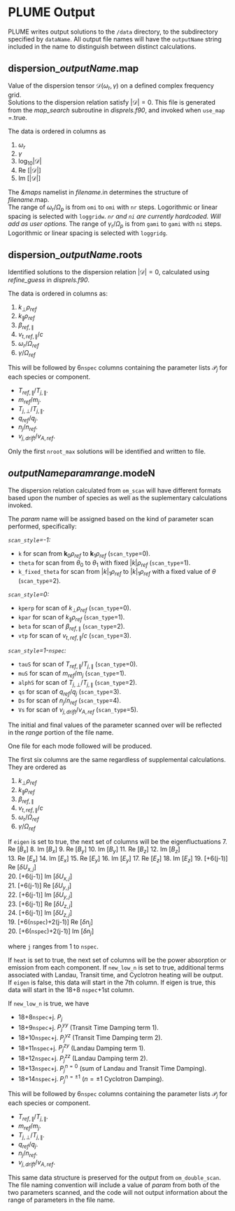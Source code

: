 # PLUME Output

PLUME writes output solutions to the `/data` directory, to the subdirectory specified by `dataName`.
All output file names will have the `outputName` string included in the name to distinguish between distinct calculations. 

## dispersion_*outputName*.map

Value of the dispersion tensor $\mathcal{D}(\omega_{\textrm{r}},\gamma)$ on a defined complex frequency grid.  
Solutions to the dispersion relation satisfy $|\mathcal{D}|  =0$.
This file is generated from the *map_search* subroutine in *disprels.f90*, and invoked when `use_map` =.true. 

The data is ordered in columns as  
1. $\omega_r$  
2. $\gamma$   
3. $\log_{10} |\mathcal{D}|$  
4. Re $[|\mathcal{D}|]$  
5. Im $[|\mathcal{D}|]$  

The *&maps* namelist in *filename*.in determines the structure of *filename*.map.  
The range of $\omega_{\textrm{r}}/\Omega_p$ is from `omi` to `omi` with `nr` steps. Logorithmic or linear spacing is selected with `loggridw`. *`nr` and `ni` are currently hardcoded. Will add as user options.*
The range of $\gamma_{\textrm{r}}/\Omega_p$ is from `gami` to `gami` with `ni` steps. Logorithmic or linear spacing is selected with `loggridg`.

## dispersion_*outputName*.roots

Identified solutions to the dispersion relation $|\mathcal{D}|  =0$, calculated using *refine_guess* in *disprels.f90*.

The data is ordered in columns as:
1. $k_\perp \rho_{ref}$
2. $k_\parallel \rho_{ref}$
3. $\beta_{ref,\parallel}$
4. $v_{t,ref,\parallel}/c$
5. $\omega_{r}/\Omega_{ref}$
6. $\gamma/\Omega_{ref}$

This will be followed by 6`nspec` columns containing the parameter lists $\mathcal{P}_j$ for each species or component.
- $T_{ref,\parallel}/T_{j,\parallel}$.
- $m_{ref}/m_{j}$.
- $T_{j,\perp}/T_{j,\parallel}$.
- $q_{ref}/q_{j}$.
- $n_{j}/n_{ref}$.
- $v_{j,drift}/v_{A,ref}$.

Only the first `nroot_max` solutions will be identified and written to file.

## *outputName*_*param*_*range*.modeN

The dispersion relation calculated from `om_scan` will have different formats based upon the number of species as well as the suplementary calculations invoked.

The *param* name will be assigned based on the kind of parameter scan performed, specifically:

*`scan_style`=-1:*

- `k` for scan from $\textbf{k}_0 \rho_{ref}$ to $\textbf{k}_1 \rho_{ref}$ (`scan_type`=0).
- `theta` for scan from $\theta_0$ to $\theta_1$ with fixed $|k|\rho_{ref}$ (`scan_type`=1).
- `k_fixed_theta` for scan from $|k|_1\rho_{ref}$ to $|k|_1\rho_{ref}$ with a fixed value of $\theta$ (`scan_type`=2).

*`scan_style`=0:*

- `kperp` for scan of $k_\perp \rho_{ref}$ (`scan_type`=0).
- `kpar` for scan of $k_\parallel \rho_{ref}$ (`scan_type`=1).
- `beta` for scan of $\beta_{ref,\parallel}$ (`scan_type`=2).
- `vtp` for scan of $v_{t,ref,\parallel}/c$ (`scan_type`=3).

*`scan_style`=1-`nspec`:*

- `tauS` for scan of $T_{ref,\parallel}/T_{j,\parallel}$ (`scan_type`=0).
- `muS` for scan of $m_{ref}/m_{j}$ (`scan_type`=1).
- `alphS` for scan of $T_{j,\perp}/T_{j,\parallel}$ (`scan_type`=2).
- `qs` for scan of $q_{ref}/q_{j}$ (`scan_type`=3).
- `Ds` for scan of $n_{j}/n_{ref}$ (`scan_type`=4).
- `Vs` for scan of $v_{j,drift}/v_{A,ref}$ (`scan_type`=5).

The initial and final values of the parameter scanned over will be reflected in the *range* portion of the file name.

One file for each mode followed will be produced.

The first six columns are the same regardless of supplemental calculations.
They are ordered as
1. $k_\perp \rho_{ref}$
2. $k_\parallel \rho_{ref}$
3. $\beta_{ref,\parallel}$
4. $v_{t,ref,\parallel}/c$
5. $\omega_{\textrm{r}}/\Omega_{ref}$   
6. $\gamma/\Omega_{ref}$

If `eigen` is set to true, the next set of columns will be the eigenfluctuations
7. Re $[B_x]$ 
8. Im $[B_x]$ 
9. Re $[B_y]$ 
10. Im $[B_y]$ 
11. Re $[B_z]$ 
12. Im $[B_z]$  
13. Re $[E_x]$ 
14. Im $[E_x]$ 
15. Re $[E_y]$ 
16. Im $[E_y]$ 
17. Re $[E_z]$ 
18. Im $[E_z]$
19. [+6(j-1)] Re $[\delta U_{x,j}]$   
20. [+6(j-1)] Im $[\delta U_{x,j}]$   
21. [+6(j-1)] Re $[\delta U_{y,j}]$   
22. [+6(j-1)] Im $[\delta U_{y,j}]$   
23. [+6(j-1)] Re $[\delta U_{z,j}]$   
24. [+6(j-1)] Im $[\delta U_{z,j}]$   
19. [+6(`nspec`)+2(j-1)] Re $[\delta n_{j}]$   
20. [+6(`nspec`)+2(j-1)] Im $[\delta n_{j}]$ 

where `j` ranges from 1 to `nspec`.

If `heat` is set to true, the next set of columns will be the power absorption or emission from each component. If `new_low_n` is set to true, additional terms associated with Landau, Transit time, and Cyclotron heating will be output. If `eigen` is false, this data will start in the 7th column. If eigen is true, this data will start in the 18+8 `nspec`+1st column.

If `new_low_n` is true, we have

- 18+8`nspec`+j. $P_j$
- 18+9`nspec`+j. $P_j^{yy}$ (Transit Time Damping term 1).
- 18+10`nspec`+j. $P_j^{yz}$ (Transit Time Damping term 2).
- 18+11`nspec`+j. $P_j^{zy}$ (Landau Damping term 1).
- 18+12`nspec`+j. $P_j^{zz}$ (Landau Damping term 2).
- 18+13`nspec`+j. $P_j^{n=0}$ (sum of Landau and Transit Time Damping).
- 18+14`nspec`+j. $P_j^{n=\pm 1}$ ($n=\pm 1$ Cyclotron Damping).

This will be followed by 6`nspec` columns containing the parameter lists $\mathcal{P}_j$ for each species or component.
- $T_{ref,\parallel}/T_{j,\parallel}$.
- $m_{ref}/m_{j}$.
- $T_{j,\perp}/T_{j,\parallel}$.
- $q_{ref}/q_{j}$.
- $n_{j}/n_{ref}$.
- $v_{j,drift}/v_{A,ref}$.

This same data structure is preserved for the output from `om_double_scan`.
The file naming convention will include a value of *param* from both of the two parameters scanned, and the code will not output information about the range of parameters in the file name.
